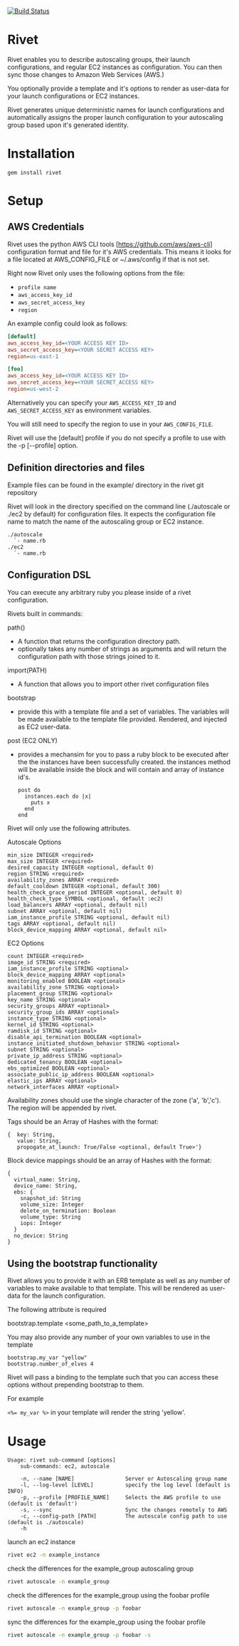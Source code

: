[![Build Status](https://travis-ci.org/brianbianco/rivet.png)](https://travis-ci.org/brianbianco/rivet)

Rivet
=======
Rivet enables you to describe autoscaling groups, their launch configurations, and regular EC2 instances  as configuration.  You can then sync those changes to Amazon Web Services (AWS.)

You optionally provide a template and it's options to render as user-data for your launch configurations or EC2 instances. 

Rivet generates unique deterministic names for launch configurations and automatically assigns the proper launch configuration to your
autoscaling group based upon it's generated identity.


Installation
============

`gem install rivet`

Setup
=====

AWS Credentials
---------------

Rivet uses the python AWS CLI tools [https://github.com/aws/aws-cli] configuration format and file for it's AWS credentials.  This means it looks for a file located at AWS\_CONFIG\_FILE or ~/.aws/config if that is not set.

Right now Rivet only uses the following options from the file:

* `profile name`
* `aws_access_key_id`
* `aws_secret_access_key`
* `region`

An example config could look as follows:

```ini
[default]
aws_access_key_id=<YOUR ACCESS KEY ID>
aws_secret_access_key=<YOUR SECRET ACCESS KEY>
region=us-east-1

[foo]
aws_access_key_id=<YOUR ACCESS KEY ID>
aws_secret_access_key=<YOUR SECRET_ACCESS KEY>
region=us-west-2
```

Alternatively you can specify your `AWS_ACCESS_KEY_ID` and `AWS_SECRET_ACCESS_KEY` as environment variables.

You will still need to specify the region to use in your `AWS_CONFIG_FILE`.

Rivet will use the [default] profile if you do not specify a profile to use with the -p [--profile] option.


Definition directories and files
--------------------------------------------------

Example files can be found in the example/ directory in the rivet git repository

Rivet will look in the directory specified on the command line (./autoscale or ./ec2 by default) for configuration files.  It expects the configuration file name to match the name of the autoscaling group or EC2 instance. 

```
./autoscale
  `- name.rb
./ec2
  `- name.rb
```

Configuration DSL
-------------------------

You can execute any arbitrary ruby you please inside of a rivet configuration.

Rivets built in commands:

path()

- A function that returns the configuration directory path.
- optionally takes any number of strings as arguments and will return the configuration
  path with those strings joined to it.

import(PATH)

- A function that allows you to import other rivet configuration files

bootstrap

- provide this with a template file and a set of variables.  The variables will
be made available to the template file provided.  Rendered, and injected as EC2
user-data.

post (EC2 ONLY)

- provides a mechansim for you to pass a ruby block to be executed after the
  the instances have been successfully created.  the instances method will be
  available inside the block and will contain and array of instance id's.
  ```
  post do
    instances.each do |x|
      puts x
    end
  end
  ```

Rivet will only use the following attributes.

Autoscale Options
```
min_size INTEGER <required>
max_size INTEGER <required>
desired_capacity INTEGER <optional, default 0)
region STRING <required>
availability_zones ARRAY <required>
default_cooldown INTEGER <optional, default 300)
health_check_grace_period INTEGER <optional, default 0)
health_check_type SYMBOL <optional, default :ec2)
load_balancers ARRAY <optional, default nil)
subnet ARRAY <optional, default nil)
iam_instance_profile STRING <optional, default nil)
tags ARRAY <optional, default nil)
block_device_mapping ARRAY <optional, default nil>
```

EC2 Options
```
count INTEGER <required>
image_id STRING <required>
iam_instance_profile STRING <optional>
block_device_mapping ARRAY <optional>
monitoring_enabled BOOLEAN <optional>
availability_zone STRING <optional>
placement_group STRING <optional>
key_name STRING <optional>
security_groups ARRAY <optional>
security_group_ids ARRAY <optional>
instance_type STRING <optional>
kernel_id STRING <optional>
ramdisk_id STRING <optional>
disable_api_termination BOOLEAN <optional>
instance_initiated_shutdown_behavior STRING <optional>
subnet STRING <optional>
private_ip_address STRING <optional>
dedicated_tenancy BOOLEAN <optional>
ebs_optimized BOOLEAN <optional>
associate_public_ip_address BOOLEAN <optional>
elastic_ips ARRAY <optional>
network_interfaces ARRAY <optional>
```

Availability zones should use the single character of the zone ('a', 'b','c').  The region will be appended by rivet.

Tags should be an Array of Hashes with the format:
```
{  key: String,
   value: String,
   propogate_at_launch: True/False <optional, default True>'}
```
Block device mappings should be an array of Hashes with the format:
```
{
  virtual_name: String,
  device_name: String,
  ebs: {
    snapshot_id: String
    volume_size: Integer
    delete_on_termination: Boolean
    volume_type: String
    iops: Integer
  }
  no_device: String
}
```



Using the bootstrap functionality
---------------------------------

Rivet allows you to provide it with an ERB template as well as any number of variables to make
available to that template.  This will be rendered as user-data for the launch configuration.

The following attribute is required

bootstrap.template <some_path_to_a_template>

You may also provide any number of your own variables to use in the template

```
bootstrap.my_var "yellow"
bootstrap.number_of_elves 4
```

Rivet will pass a binding to the template such that you can access these options
without prepending bootstrap to them.

For example

`<%= my_var %>` in your template will render the string 'yellow'.

Usage
=====

```
Usage: rivet sub-command [options]
    sub-commands: ec2, autoscale

    -n, --name [NAME]                Server or Autoscaling group name
    -l, --log-level [LEVEL]          specify the log level (default is INFO)
    -p, --profile [PROFILE_NAME]     Selects the AWS profile to use (default is 'default')
    -s, --sync                       Sync the changes remotely to AWS
    -c, --config-path [PATH]         The autoscale config path to use (default is ./autoscale)
    -h
```

launch an ec2 instance

```bash
rivet ec2 -n example_instance
```

check the differences for the example_group autoscaling group

```bash
rivet autoscale -n example_group
```

check the differences for the example_group using the foobar profile

```bash
rivet autoscale -n example_group -p foobar
```

sync the differences for the example_group using the foobar profile

```bash
rivet autoscale -n example_group -p foobar -s
```

